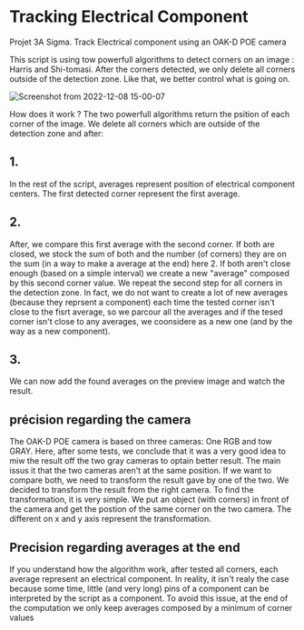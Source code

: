 # Tracking Electrical Component
Projet 3A Sigma. Track Electrical component using an OAK-D POE camera

This script is using tow powerfull algorithms to detect corners on an image : Harris and Shi-tomasi.
After the corners detected, we only delete all corners outside of the detection zone. Like that, we better control what is going on.

![Screenshot from 2022-12-08 15-00-07](https://user-images.githubusercontent.com/90550358/206523758-843f8b7d-4c24-45c6-9367-f38c8150c3bf.png)

How does it work ?
The two powerfull algorithms return the psition of each corner of the image. We delete all corners which are outside of the detection zone and after:

## 1.
In the rest of the script, averages represent position of electrical component centers.
The first detected corner represent the first average.

## 2.
After, we compare this first average with the second corner. If both are closed, we stock the sum of both and the number (of corners) they are on the sum (in a way to make a average at the end) here 2. If both aren't close enough (based on a simple interval) we create a new "average" composed by this second corner value.
We repeat the second step for all corners in the detection zone. In fact, we do not want to create a lot of new averages (because they reprsent a component) each time the tested corner isn't close to the fisrt average, so we parcour all the averages and if the tesed corner isn't close to any averages, we coonsidere as a new one (and by the way as a new component).

## 3.
We can now add the found averages on the preview image and watch the result.

## précision regarding the camera

The OAK-D POE camera is based on three cameras: One RGB and tow GRAY.
Here, after some tests, we conclude that it was a very good idea to miw the result off the two gray cameras to optain better result.
The main issus it that the two cameras aren't at the same position. If we want to compare both, we need to transform the result gave by one of the two. We decided to transform the result from the right camera. To find the transformation, it is very simple. We put an object (with corners) in front of the camera and get the postion of the same corner on the two camera. The different on x and y axis represent the transformation.

## Precision regarding averages at the end

If you understand how the algorithm work, after tested all corners, each average represent an electrical component. In reality, it isn't realy the case because some time, little (and very long) pins of a component can be interpreted by the script as a component. To avoid this issue, at the end of the computation we only keep averages composed by a minimum of corner values
